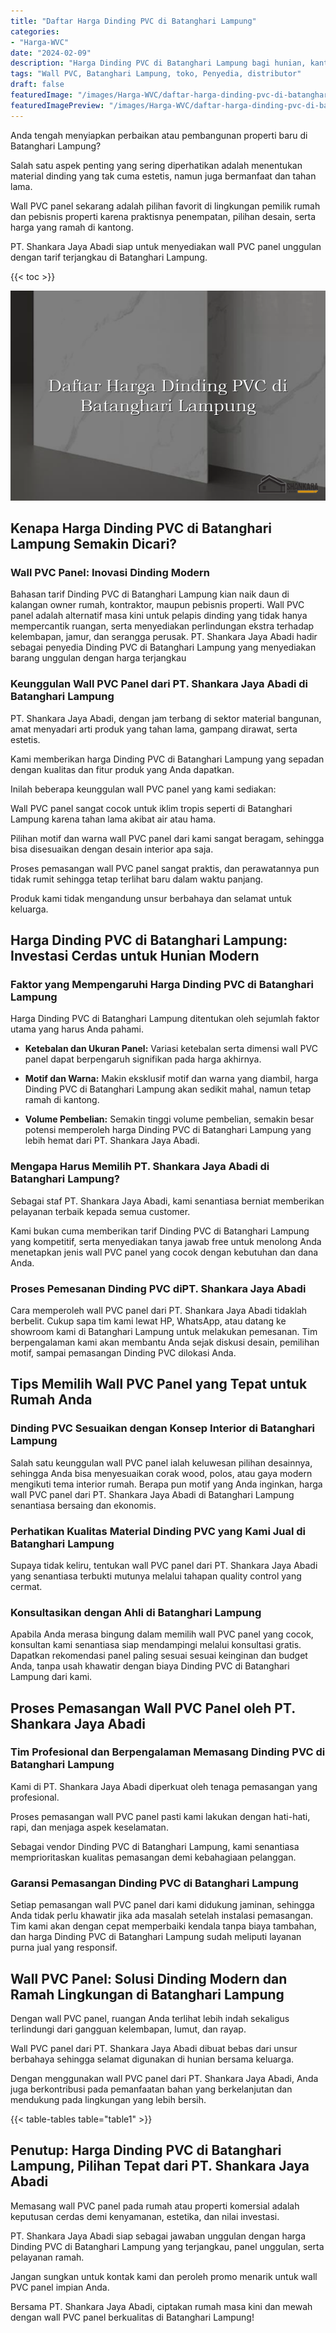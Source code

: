 ```yaml
---
title: "Daftar Harga Dinding PVC di Batanghari Lampung"
categories:
- "Harga-WVC"
date: "2024-02-09"
description: "Harga Dinding PVC di Batanghari Lampung bagi hunian, kantor, dan toko. Panel unggulan, pilihan motif, warna elegan, dengan servis pemasangan oleh tim berpengalaman dan kepastian resmi!|Servis penjualan Dinding PVC di Batanghari Lampung bagi kebutuhan rumah, perkantoran, maupun toko, dengan produk berkualitas dan pemasangan oleh tenaga ahli profesional serta garansi resmi.|Pilihan Dinding PVC di Batanghari Lampung yang terbukti untuk rumah, office, serta toko, bersama panel terbaik dan instalasi ditangani oleh tim profesional serta garansi resmi.|Penyediaan Dinding PVC di Batanghari Lampung untuk hunian, kantor, dan toko, beserta produk berkualitas dan pemasangan dikerjakan oleh tenaga ahli profesional, disertai beserta garansi resmi.}"
tags: "Wall PVC, Batanghari Lampung, toko, Penyedia, distributor"
draft: false
featuredImage: "/images/Harga-WVC/daftar-harga-dinding-pvc-di-batanghari-lampung.png"
featuredImagePreview: "/images/Harga-WVC/daftar-harga-dinding-pvc-di-batanghari-lampung.png"
---
```


Anda tengah menyiapkan perbaikan atau pembangunan properti baru di Batanghari Lampung?

Salah satu aspek penting yang sering diperhatikan adalah menentukan material dinding yang tak cuma estetis, namun juga bermanfaat dan tahan lama.

Wall PVC panel sekarang adalah pilihan favorit di lingkungan pemilik rumah dan pebisnis properti karena praktisnya penempatan, pilihan desain, serta harga yang ramah di kantong.

PT. Shankara Jaya Abadi siap untuk menyediakan wall PVC panel unggulan dengan tarif terjangkau di Batanghari Lampung.

{{< toc >}}

![Daftar Harga Dinding PVC di Batanghari Lampung](/images/Harga-WVC/Daftar-Harga-Dinding-PVC-di-Batanghari-Lampung.png)


## Kenapa Harga Dinding PVC di Batanghari Lampung Semakin Dicari?

### Wall PVC Panel: Inovasi Dinding Modern

Bahasan tarif Dinding PVC di Batanghari Lampung kian naik daun di kalangan owner rumah, kontraktor, maupun pebisnis properti. Wall PVC panel adalah alternatif masa kini untuk pelapis dinding yang tidak hanya mempercantik ruangan, serta menyediakan perlindungan ekstra terhadap kelembapan, jamur, dan serangga perusak. PT. Shankara Jaya Abadi hadir sebagai penyedia Dinding PVC di Batanghari Lampung yang menyediakan barang unggulan dengan harga terjangkau

### Keunggulan Wall PVC Panel dari PT. Shankara Jaya Abadi di Batanghari Lampung

PT. Shankara Jaya Abadi, dengan jam terbang di sektor material bangunan, amat menyadari arti produk yang tahan lama, gampang dirawat, serta estetis.

Kami memberikan harga Dinding PVC di Batanghari Lampung yang sepadan dengan kualitas dan fitur produk yang Anda dapatkan.

Inilah beberapa keunggulan wall PVC panel yang kami sediakan:

Wall PVC panel sangat cocok untuk iklim tropis seperti di Batanghari Lampung karena tahan lama akibat air atau hama.

Pilihan motif dan warna wall PVC panel dari kami sangat beragam, sehingga bisa disesuaikan dengan desain interior apa saja.

Proses pemasangan wall PVC panel sangat praktis, dan perawatannya pun tidak rumit sehingga tetap terlihat baru dalam waktu panjang.

Produk kami tidak mengandung unsur berbahaya dan selamat untuk keluarga.

## Harga Dinding PVC di Batanghari Lampung: Investasi Cerdas untuk Hunian Modern

### Faktor yang Mempengaruhi Harga Dinding PVC di Batanghari Lampung

Harga Dinding PVC di Batanghari Lampung ditentukan oleh sejumlah faktor utama yang harus Anda pahami.

- **Ketebalan dan Ukuran Panel:** Variasi ketebalan serta dimensi wall PVC panel dapat berpengaruh signifikan pada harga akhirnya.

- **Motif dan Warna:** Makin eksklusif motif dan warna yang diambil, harga Dinding PVC di Batanghari Lampung akan sedikit mahal, namun tetap ramah di kantong.

- **Volume Pembelian:** Semakin tinggi volume pembelian, semakin besar potensi memperoleh harga Dinding PVC di Batanghari Lampung yang lebih hemat dari PT. Shankara Jaya Abadi.

### Mengapa Harus Memilih PT. Shankara Jaya Abadi di Batanghari Lampung?

Sebagai staf PT. Shankara Jaya Abadi, kami senantiasa berniat memberikan pelayanan terbaik kepada semua customer.

Kami bukan cuma memberikan tarif Dinding PVC di Batanghari Lampung yang kompetitif, serta menyediakan tanya jawab free untuk menolong Anda menetapkan jenis wall PVC panel yang cocok dengan kebutuhan dan dana Anda.

### Proses Pemesanan Dinding PVC diPT. Shankara Jaya Abadi

Cara memperoleh wall PVC panel dari PT. Shankara Jaya Abadi tidaklah berbelit. Cukup sapa tim kami lewat HP, WhatsApp, atau datang ke showroom kami di Batanghari Lampung untuk melakukan pemesanan. Tim berpengalaman kami akan membantu Anda sejak diskusi desain, pemilihan motif, sampai pemasangan Dinding PVC dilokasi Anda.

## Tips Memilih Wall PVC Panel yang Tepat untuk Rumah Anda

### Dinding PVC Sesuaikan dengan Konsep Interior di Batanghari Lampung

Salah satu keunggulan wall PVC panel ialah keluwesan pilihan desainnya, sehingga Anda bisa menyesuaikan corak wood, polos, atau gaya modern mengikuti tema interior rumah. Berapa pun motif yang Anda inginkan, harga wall PVC panel dari PT. Shankara Jaya Abadi di Batanghari Lampung senantiasa bersaing dan ekonomis.

### Perhatikan Kualitas Material Dinding PVC yang Kami Jual di Batanghari Lampung

Supaya tidak keliru, tentukan wall PVC panel dari PT. Shankara Jaya Abadi yang senantiasa terbukti mutunya melalui tahapan quality control yang cermat.

### Konsultasikan dengan Ahli di Batanghari Lampung

Apabila Anda merasa bingung dalam memilih wall PVC panel yang cocok, konsultan kami senantiasa siap mendampingi melalui konsultasi gratis. Dapatkan rekomendasi panel paling sesuai sesuai keinginan dan budget Anda, tanpa usah khawatir dengan biaya Dinding PVC di Batanghari Lampung dari kami.

## Proses Pemasangan Wall PVC Panel oleh PT. Shankara Jaya Abadi

### Tim Profesional dan Berpengalaman Memasang Dinding PVC di Batanghari Lampung

Kami di PT. Shankara Jaya Abadi diperkuat oleh tenaga pemasangan yang profesional.

Proses pemasangan wall PVC panel pasti kami lakukan dengan hati-hati, rapi, dan menjaga aspek keselamatan.

Sebagai vendor Dinding PVC di Batanghari Lampung, kami senantiasa memprioritaskan kualitas pemasangan demi kebahagiaan pelanggan.

### Garansi Pemasangan Dinding PVC di Batanghari Lampung

Setiap pemasangan wall PVC panel dari kami didukung jaminan, sehingga Anda tidak perlu khawatir jika ada masalah setelah instalasi pemasangan. Tim kami akan dengan cepat memperbaiki kendala tanpa biaya tambahan, dan harga Dinding PVC di Batanghari Lampung sudah meliputi layanan purna jual yang responsif.

## Wall PVC Panel: Solusi Dinding Modern dan Ramah Lingkungan di Batanghari Lampung

Dengan wall PVC panel, ruangan Anda terlihat lebih indah sekaligus terlindungi dari gangguan kelembapan, lumut, dan rayap.

Wall PVC panel dari PT. Shankara Jaya Abadi dibuat bebas dari unsur berbahaya sehingga selamat digunakan di hunian bersama keluarga.

Dengan menggunakan wall PVC panel dari PT. Shankara Jaya Abadi, Anda juga berkontribusi pada pemanfaatan bahan yang berkelanjutan dan mendukung pada lingkungan yang lebih bersih.

{{< table-tables table="table1" >}}

## Penutup: Harga Dinding PVC di Batanghari Lampung, Pilihan Tepat dari PT. Shankara Jaya Abadi

Memasang wall PVC panel pada rumah atau properti komersial adalah keputusan cerdas demi kenyamanan, estetika, dan nilai investasi.

PT. Shankara Jaya Abadi siap sebagai jawaban unggulan dengan harga Dinding PVC di Batanghari Lampung yang terjangkau, panel unggulan, serta pelayanan ramah.

Jangan sungkan untuk kontak kami dan peroleh promo menarik untuk wall PVC panel impian Anda.

Bersama PT. Shankara Jaya Abadi, ciptakan rumah masa kini dan mewah dengan wall PVC panel berkualitas di Batanghari Lampung!
